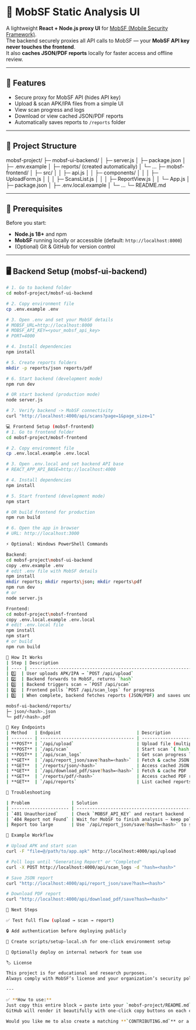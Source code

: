# 📱 MobSF Static Analysis UI

A lightweight **React + Node.js proxy UI** for [MobSF (Mobile Security Framework)](https://github.com/MobSF/Mobile-Security-Framework-MobSF).  
The backend securely proxies all API calls to MobSF — your **MobSF API key never touches the frontend**.  
It also **caches JSON/PDF reports** locally for faster access and offline review.

---

## 🚀 Features
- Secure proxy for MobSF API (hides API key)
- Upload & scan APK/IPA files from a simple UI
- View scan progress and logs
- Download or view cached JSON/PDF reports
- Automatically saves reports to `/reports` folder

---

## 📁 Project Structure

mobsf-project/
├─ mobsf-ui-backend/
│ ├─ server.js
│ ├─ package.json
│ ├─ .env.example
│ ├─ reports/ (created automatically)
│ └─ ...
├─ mobsf-frontend/
│ ├─ src/
│ │ ├─ api.js
│ │ ├─ components/
│ │ │ ├─ UploadForm.js
│ │ │ ├─ ScansList.js
│ │ │ ├─ ReportView.js
│ │ └─ App.js
│ ├─ package.json
│ ├─ .env.local.example
│ └─ ...
└─ README.md


---

## 🧩 Prerequisites
Before you start:
- **Node.js 18+** and npm
- **MobSF** running locally or accessible (default: `http://localhost:8000`)
- (Optional) Git & GitHub for version control

---

## 🖥️ Backend Setup (mobsf-ui-backend)
```bash
# 1. Go to backend folder
cd mobsf-project/mobsf-ui-backend

# 2. Copy environment file
cp .env.example .env

# 3. Open .env and set your MobSF details
# MOBSF_URL=http://localhost:8000
# MOBSF_API_KEY=<your_mobsf_api_key>
# PORT=4000

# 4. Install dependencies
npm install

# 5. Create reports folders
mkdir -p reports/json reports/pdf

# 6. Start backend (development mode)
npm run dev

# OR start backend (production mode)
node server.js

# 7. Verify backend -> MobSF connectivity
curl "http://localhost:4000/api/scans?page=1&page_size=1"

💻 Frontend Setup (mobsf-frontend)
# 1. Go to frontend folder
cd mobsf-project/mobsf-frontend

# 2. Copy environment file
cp .env.local.example .env.local

# 3. Open .env.local and set backend API base
# REACT_APP_API_BASE=http://localhost:4000

# 4. Install dependencies
npm install

# 5. Start frontend (development mode)
npm start

# OR build frontend for production
npm run build

# 6. Open the app in browser
# URL: http://localhost:3000

⚡ Optional: Windows PowerShell Commands

Backend:
cd mobsf-project\mobsf-ui-backend
copy .env.example .env
# edit .env file with MobSF details
npm install
mkdir reports; mkdir reports\json; mkdir reports\pdf
npm run dev
# or
node server.js

Frontend:
cd mobsf-project\mobsf-frontend
copy .env.local.example .env.local
# edit .env.local file
npm install
npm start
# or build
npm run build

🔄 How It Works
| Step | Description                                                                  |
| ---- | ---------------------------------------------------------------------------- |
| 1️⃣  | User uploads APK/IPA → `POST /api/upload`                                    |
| 2️⃣  | Backend forwards to MobSF, returns `hash`                                    |
| 3️⃣  | Backend triggers scan → `POST /api/scan`                                     |
| 4️⃣  | Frontend polls `POST /api/scan_logs` for progress                            |
| 5️⃣  | When complete, backend fetches reports (JSON/PDF) and saves under `/reports` |

mobsf-ui-backend/reports/
├─ json/<hash>.json
└─ pdf/<hash>.pdf

🔗 Key Endpoints
| Method   | Endpoint                             | Description                       |
| -------- | ------------------------------------ | --------------------------------- |
| **POST** | `/api/upload`                        | Upload file (multipart/form-data) |
| **POST** | `/api/scan`                          | Start scan `{ hash }`             |
| **POST** | `/api/scan_logs`                     | Get scan progress logs            |
| **GET**  | `/api/report_json/save?hash=<hash>`  | Fetch & cache JSON report         |
| **GET**  | `/reports/json/<hash>`               | Access cached JSON report         |
| **GET**  | `/api/download_pdf/save?hash=<hash>` | Fetch & cache PDF                 |
| **GET**  | `/reports/pdf/<hash>`                | Access cached PDF report          |
| **GET**  | `/api/reports`                       | List cached reports               |

🧰 Troubleshooting

| Problem                | Solution                                                                           |
| ---------------------- | ---------------------------------------------------------------------------------- |
| `401 Unauthorized`     | Check `MOBSF_API_KEY` and restart backend                                          |
| `404 Report not Found` | Wait for MobSF to finish analysis — keep polling `/api/scan_logs`                  |
| Report too large       | Use `/api/report_json/save?hash=<hash>` to save locally and open the JSON manually |

🧾 Example Workflow

# Upload APK and start scan
curl -F "file=@/path/to/app.apk" http://localhost:4000/api/upload

# Poll logs until "Generating Report" or "Completed"
curl -X POST http://localhost:4000/api/scan_logs -d "hash=<hash>"

# Save JSON report
curl "http://localhost:4000/api/report_json/save?hash=<hash>"

# Download PDF report
curl "http://localhost:4000/api/download_pdf/save?hash=<hash>"

🧠 Next Steps

✅ Test full flow (upload → scan → report)

🔒 Add authentication before deploying publicly

🧹 Create scripts/setup-local.sh for one-click environment setup

🚀 Optionally deploy on internal network for team use

🏷️ License

This project is for educational and research purposes.
Always comply with MobSF’s license and your organization’s security policies.

---

✅ **How to use:**  
Just copy this entire block → paste into your `mobsf-project/README.md` → commit and push.  
GitHub will render it beautifully with one-click copy buttons on each code block.  

Would you like me to also create a matching **`CONTRIBUTING.md`** or a **`scripts/setup-local.sh`** helper for one-click environment setup?
